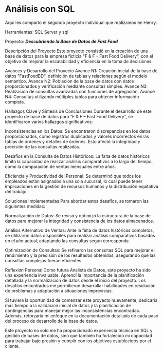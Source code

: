 # Análisis con SQL

Aquí les comparto el segundo proyecto individual que realizamos en Henry. 

Herramientas: SQL Server y sql

Proyecto: _**Descubriendo la Base de Datos de Fast Food**_

Descripción del Proyecto
Este proyecto consistió en la creación de una base de datos para la empresa ficticia "F & F – Fast Food Delivery", con el objetivo de mejorar la escalabilidad y eficiencia en la toma de decisiones.

Avances y Desarrollo del Proyecto
Avance N1: Creación inicial de la base de datos "FastFoodBD", definición de tablas y relaciones según el modelo semántico.
Avance N2: Población de la base de datos con datos proporcionados y verificación mediante consultas simples.
Avance N3: Realización de consultas avanzadas con funciones de agregación.
Avance N4: Consultas utilizando múltiples tablas para obtener información completa.

Hallazgos Clave y Síntesis de Conclusiones
Durante el desarrollo de este proyecto de base de datos para "F & F – Fast Food Delivery", se identificaron varios hallazgos significativos:

Inconsistencias en los Datos: Se encontraron discrepancias en los datos proporcionados, como registros duplicados y valores incorrectos en las tablas de órdenes y detalles de órdenes. Esto afectó la integridad y precisión de las consultas realizadas.

Desafíos en la Consulta de Datos Históricos: La falta de datos históricos limitó la capacidad de realizar análisis comparativos a lo largo del tiempo, como la comparación de ventas mensuales entre años.

Eficiencia y Productividad del Personal: Se determinó que todos los empleados están asignados a una sola sucursal, lo cual puede tener implicaciones en la gestión de recursos humanos y la distribución equitativa del trabajo.

Soluciones Implementadas
Para abordar estos desafíos, se tomaron las siguientes medidas:

Normalización de Datos: Se revisó y optimizó la estructura de la base de datos para mejorar la integridad y consistencia de los datos almacenados.

Análisis Alternativo de Ventas: Ante la falta de datos históricos completos, se utilizaron datos disponibles para realizar análisis comparativos basados en el año actual, adaptando las consultas según corresponda.

Optimización de Consultas: Se refinaron las consultas SQL para mejorar el rendimiento y la precisión de los resultados obtenidos, asegurando que las consultas complejas fueran eficientes.

Reflexión Personal
Como futura Analista de Datos, este proyecto ha sido una experiencia invaluable. Aprendí la importancia de la planificación detallada y la normalización de datos desde el inicio del proyecto. Los desafíos encontrados me permitieron desarrollar habilidades en resolución de problemas y adaptación a situaciones imprevistas.

Si tuviera la oportunidad de comenzar este proyecto nuevamente, dedicaría más tiempo a la validación inicial de datos y la planificación de contingencias para manejar mejor las inconsistencias encontradas. Además, reforzaría mi enfoque en la documentación detallada de cada paso del proceso de desarrollo de la base de datos.

Este proyecto no solo me ha proporcionado experiencia técnica en SQL y gestión de bases de datos, sino que también ha fortalecido mi capacidad para trabajar bajo presión y cumplir con los objetivos establecidos por el cliente.
